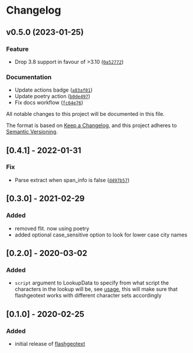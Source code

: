 # Changelog

<!--next-version-placeholder-->

## v0.5.0 (2023-01-25)
### Feature
* Drop 3.8 support in favour of >3.10 ([`0a52772`](https://github.com/iwpnd/flashgeotext/commit/0a527729c7c3c54582236703f9be1de6cbdb4645))

### Documentation
* Update actions badge ([`a83af01`](https://github.com/iwpnd/flashgeotext/commit/a83af01dd04de2b278f1d13680a33980e0e5a01d))
* Update poetry action ([`b0de497`](https://github.com/iwpnd/flashgeotext/commit/b0de497af354d02ed8cd230eec994fab36936689))
* Fix docs workflow ([`fc64e76`](https://github.com/iwpnd/flashgeotext/commit/fc64e764f865f1600661ce647e7b577fa2d2ea60))

All notable changes to this project will be documented in this file.

The format is based on [Keep a Changelog](https://keepachangelog.com/en/1.0.0/),
and this project adheres to [Semantic Versioning](https://semver.org/spec/v2.0.0.html).

## [0.4.1] - 2022-01-31
### Fix
- Parse extract when span_info is false ([`d497b57`](https://github.com/iwpnd/flashgeotext/commit/d497b5797d81e669712c9a73500fbb16acfc5bd2))

## [0.3.0] - 2021-02-29
### Added
- removed flit. now using poetry
- added optional case_sensitive option to look for lower case city names
## [0.2.0] - 2020-03-02
### Added
- `script` argument to LookupData to specify from what script the characters in the lookup will be, see [usage](https://flashgeotext.iwpnd.pw/usage), this will make sure that flashgeotext works with different character sets accordingly


## [0.1.0] - 2020-02-25
### Added
- initial release of [flashgeotext](https://flashgeotext.iwpnd.pw)

